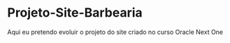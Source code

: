 # Projeto-Site-Barbearia

Aqui eu pretendo evoluir o projeto do site criado no curso Oracle Next One
